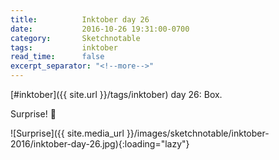 ```yaml
---
title:          Inktober day 26
date:           2016-10-26 19:31:00-0700
category:       Sketchnotable
tags:           inktober
read_time:      false
excerpt_separator: "<!--more-->"
---
```

[#inktober]({{ site.url }}/tags/inktober) day 26: Box.

Surprise! 🎉

![Surprise]({{ site.media_url }}/images/sketchnotable/inktober-2016/inktober-day-26.jpg){:loading="lazy"}

<!--more-->
